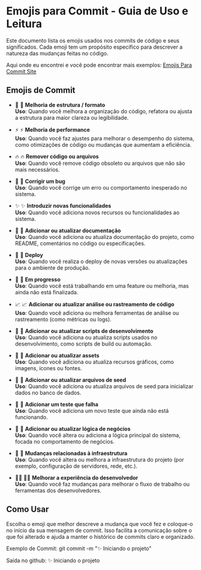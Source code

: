 # Emojis para Commit - Guia de Uso e Leitura

Este documento lista os emojis usados nos commits de código e seus significados. Cada emoji tem um propósito específico para descrever a natureza das mudanças feitas no código.

Aqui onde eu encontrei e você pode encontrar mais exemplos:
[Emojis Para Commit Site](https://gitmoji.dev/)

## Emojis de Commit

- 🎨 :art: **Melhoria de estrutura / formato**  
  **Uso**: Quando você melhora a organização do código, refatora ou ajusta a estrutura para maior clareza ou legibilidade.

- ⚡️ :zap: **Melhoria de performance**  
  **Uso**: Quando você faz ajustes para melhorar o desempenho do sistema, como otimizações de código ou mudanças que aumentam a eficiência.

- 🔥 :fire: **Remover código ou arquivos**  
  **Uso**: Quando você remove código obsoleto ou arquivos que não são mais necessários.

- 🐛 :bug: **Corrigir um bug**  
  **Uso**: Quando você corrige um erro ou comportamento inesperado no sistema.

- ✨ :sparkles: **Introduzir novas funcionalidades**  
  **Uso**: Quando você adiciona novos recursos ou funcionalidades ao sistema.

- 📝 :memo: **Adicionar ou atualizar documentação**  
  **Uso**: Quando você adiciona ou atualiza documentação do projeto, como README, comentários no código ou especificações.

- 🚀 :rocket: **Deploy**  
  **Uso**: Quando você realiza o deploy de novas versões ou atualizações para o ambiente de produção.



- 🚧 :construction: **Em progresso**  
  **Uso**: Quando você está trabalhando em uma feature ou melhoria, mas ainda não está finalizada.



- 📈 :chart_with_upwards_trend: **Adicionar ou atualizar análise ou rastreamento de código**  
  **Uso**: Quando você adiciona ou melhora ferramentas de análise ou rastreamento (como métricas ou logs).

- 🔨 :hammer: **Adicionar ou atualizar scripts de desenvolvimento**  
  **Uso**: Quando você adiciona ou atualiza scripts usados no desenvolvimento, como scripts de build ou automação.



- 🍱 :bento: **Adicionar ou atualizar assets**  
  **Uso**: Quando você adiciona ou atualiza recursos gráficos, como imagens, ícones ou fontes.


- 🌱 :seedling: **Adicionar ou atualizar arquivos de seed**  
  **Uso**: Quando você adiciona ou atualiza arquivos de seed para inicializar dados no banco de dados.

- 🧪 :test_tube: **Adicionar um teste que falha**  
  **Uso**: Quando você adiciona um novo teste que ainda não está funcionando.

- 👔 :necktie: **Adicionar ou atualizar lógica de negócios**  
  **Uso**: Quando você altera ou adiciona a lógica principal do sistema, focada no comportamento de negócios.

- 🧱 :bricks: **Mudanças relacionadas à infraestrutura**  
  **Uso**: Quando você altera ou melhora a infraestrutura do projeto (por exemplo, configuração de servidores, rede, etc.).

- 🧑‍💻 :technologist: **Melhorar a experiência do desenvolvedor**  
  **Uso**: Quando você faz mudanças para melhorar o fluxo de trabalho ou ferramentas dos desenvolvedores.

## Como Usar

Escolha o emoji que melhor descreve a mudança que você fez e coloque-o no início da sua mensagem de commit. Isso facilita a comunicação sobre o que foi alterado e ajuda a manter o histórico de commits claro e organizado.

Exemplo de Commit:
 git commit -m ":sparkles: Iniciando o projeto"

Saída no github:  ✨ Iniciando o projeto